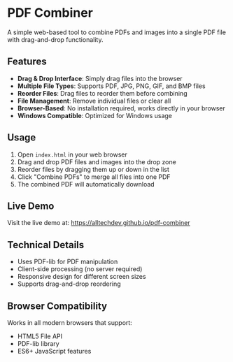 # PDF Combiner

A simple web-based tool to combine PDFs and images into a single PDF file with drag-and-drop functionality.

## Features

- **Drag & Drop Interface**: Simply drag files into the browser
- **Multiple File Types**: Supports PDF, JPG, PNG, GIF, and BMP files
- **Reorder Files**: Drag files to reorder them before combining
- **File Management**: Remove individual files or clear all
- **Browser-Based**: No installation required, works directly in your browser
- **Windows Compatible**: Optimized for Windows usage

## Usage

1. Open `index.html` in your web browser
2. Drag and drop PDF files and images into the drop zone
3. Reorder files by dragging them up or down in the list
4. Click "Combine PDFs" to merge all files into one PDF
5. The combined PDF will automatically download

## Live Demo

Visit the live demo at: https://alltechdev.github.io/pdf-combiner

## Technical Details

- Uses PDF-lib for PDF manipulation
- Client-side processing (no server required)
- Responsive design for different screen sizes
- Supports drag-and-drop reordering

## Browser Compatibility

Works in all modern browsers that support:
- HTML5 File API
- PDF-lib library
- ES6+ JavaScript features